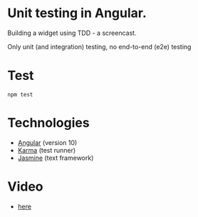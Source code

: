 # Unit testing in Angular. 
Building a widget using TDD - a screencast.

Only unit (and integration) testing, no end-to-end (e2e) testing

# Test
`npm test`

# Technologies
- [Angular](https://angular.io/) (version 10)
- [Karma](https://karma-runner.github.io/) (test runner)
- [Jasmine](https://jasmine.github.io/) (text framework)

# Video
- [here](https://youtu.be/0LTnoURNGCA)
